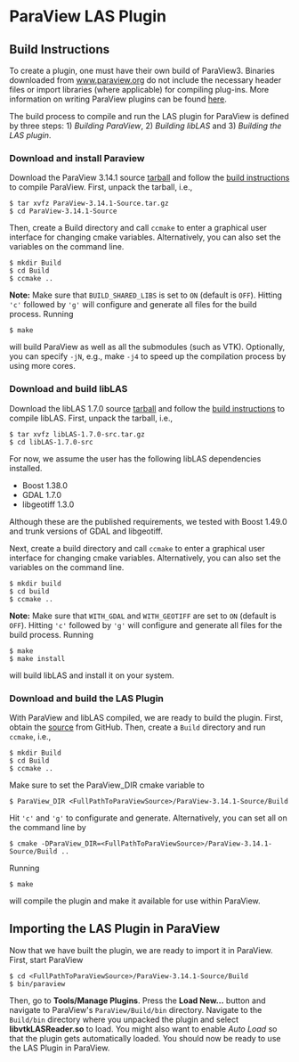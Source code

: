 # ParaView LAS Plugin

## Build Instructions

To create a plugin, one must have their own build of ParaView3. Binaries downloaded from www.paraview.org do not include the necessary header files or import libraries (where applicable) for compiling plug-ins. More information on writing ParaView plugins can be found [here](http://www.paraview.org/Wiki/ParaView/Plugin_HowTo).

The build process to compile and run the LAS plugin for ParaView is defined by three steps: 1) *Building ParaView*, 2) *Building libLAS* and 3) *Building the LAS plugin*.

### Download and install Paraview

Download the ParaView 3.14.1 source [tarball](http://www.paraview.org/paraview/resources/software.php) and follow the [build instructions](http://paraview.org/Wiki/ParaView:Build_And_Install) to compile ParaView. First, unpack the tarball, i.e.,

```
$ tar xvfz ParaView-3.14.1-Source.tar.gz
$ cd ParaView-3.14.1-Source
```

Then, create a Build directory and call `ccmake` to enter a graphical user interface for changing cmake variables. Alternatively, you can also set the variables on the command line.

```
$ mkdir Build
$ cd Build
$ ccmake ..
```

**Note:** Make sure that `BUILD_SHARED_LIBS` is set to `ON` (default is `OFF`). Hitting `'c'` followed by `'g'` will configure and generate all files for the build process. Running

```
$ make
```

will build ParaView as well as all the submodules (such as VTK). Optionally, you can specify `-jN`, e.g., make `-j4` to speed up the compilation process by using more cores.

### Download and build libLAS

Download the libLAS 1.7.0 source [tarball](http://download.osgeo.org/liblas/libLAS-1.7.0.tar.gz) and follow the [build instructions](http://www.liblas.org/compilation.html) to compile libLAS. First, unpack the tarball, i.e.,

```
$ tar xvfz libLAS-1.7.0-src.tar.gz
$ cd libLAS-1.7.0-src
```

For now, we assume the user has the following libLAS dependencies installed.

* Boost 1.38.0
* GDAL 1.7.0
* libgeotiff 1.3.0

Although these are the published requirements, we tested with Boost 1.49.0 and trunk versions of GDAL and libgeotiff.

Next, create a build directory and call `ccmake` to enter a graphical user interface for changing cmake variables. Alternatively, you can also set the variables on the command line.

```
$ mkdir build
$ cd build
$ ccmake ..
```

**Note:** Make sure that `WITH_GDAL` and `WITH_GEOTIFF` are set to `ON` (default is `OFF`). Hitting `'c'` followed by `'g'` will configure and generate all files for the build process. Running

```
$ make
$ make install
```

will build libLAS and install it on your system.

### Download and build the LAS Plugin

With ParaView and libLAS compiled, we are ready to build the plugin. First, obtain the [source](https://github.com/chambbj/paraview_las_plugin) from GitHub. Then, create a `Build` directory and run `ccmake`, i.e.,

```
$ mkdir Build
$ cd Build
$ ccmake ..
```

Make sure to set the ParaView_DIR cmake variable to

```
$ ParaView_DIR <FullPathToParaViewSource>/ParaView-3.14.1-Source/Build
```

Hit `'c'` and `'g'` to configurate and generate. Alternatively, you can set all on the command line by

```
$ cmake -DParaView_DIR=<FullPathToParaViewSource>/ParaView-3.14.1-Source/Build ..
```

Running

```
$ make
```

will compile the plugin and make it available for use within ParaView.

## Importing the LAS Plugin in ParaView

Now that we have built the plugin, we are ready to import it in ParaView. First, start ParaView

```
$ cd <FullPathToParaViewSource>/ParaView-3.14.1-Source/Build
$ bin/paraview
```

Then, go to **Tools/Manage Plugins**. Press the **Load New...** button and navigate to ParaView's `ParaView/Build/bin` directory. Navigate to the `Build/bin` directory where you unpacked the plugin and select **libvtkLASReader.so** to load. You might also want to enable *Auto Load* so that the plugin gets automatically loaded. You should now be ready to use the LAS Plugin in ParaView.
